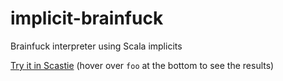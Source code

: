 # implicit-brainfuck

Brainfuck interpreter using Scala implicits

[Try it in Scastie](https://scastie.scala-lang.org/ysthakur/9NJqhO9jToeQdhg7UyYnSA/2) (hover over `foo` at the bottom to see the results)
